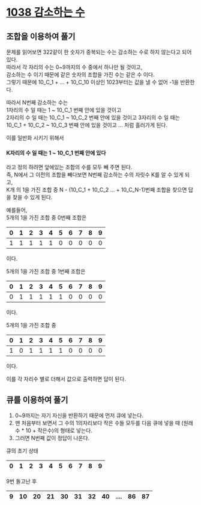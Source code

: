 # [1038 감소하는 수](https://www.acmicpc.net/problem/1038)

## 조합을 이용하여 풀기
문제를 읽어보면 322같이 한 숫자가 중복되는 수는 감소하는 수로 하지 않는다고 되어 있다.  
따라서 각 자리의 수는 0~9까지의 수 중에서 하나만 될 것이고,  
감소하는 수 이기 때문에 같은 숫자의 조합을 가진 수는 같은 수 이다.  
그렇기 때문에 10_C_1 + ... + 10_C_10 이상인 1023부터는 값을 낼 수 없어 -1을 반환한다.

따라서 N번째 감소하는 수는  
1자리의 수 일 때는 1 ~ 10_C_1 번째 안에 있을 것이고  
2자리의 수 일 때는 10_C_1 ~ 10_C_2 번째 안에 있을 것이고
3자리의 수 일 때는 10_C_1 + 10_C_2 ~ 10_C_3 번째 안에 있을 것이고 ...
처럼 흘러가게 된다.
  
  
이를 일반화 시키기 위해서
#### K자리의 수 일 때는 1 ~ 10_C_1 번째 안에 있다  
라고 정의 하려면 앞에있는 조합의 수를 모두 빼 주면 된다.  
즉, N에서 그 이전의 조합을 빼다보면 N번째 감소하는 수의 자릿수 K를 알 수 있게 되고,  
K개 의 1을 가진 조합 중 N - (10_C_1 + 10_C_2 ... + 10_C_N-1)번째 조합을 찾으면 답을 찾을 수 있게 된다.  
  
예를들어,  
5개의 1을 가진 조합 중 0번째 조합은  

 0 | 1 | 2 | 3 | 4 | 5 | 6 | 7 | 8 | 9  
 ---- | ---- | ---- | ---- | ---- | ---- | ---- | ---- | ---- | ----  
 1 | 1 | 1 | 1 | 1 | 0 | 0 | 0 | 0 | 0  
 
이다.  
  
  
5개의 1을 가진 조합 중 1번째 조합은  

 0 | 1 | 2 | 3 | 4 | 5 | 6 | 7 | 8 | 9  
 ---- | ---- | ---- | ---- | ---- | ---- | ---- | ---- | ---- | ----  
 0 | 1 | 1 | 1 | 1 | 1 | 0 | 0 | 0 | 0  
 
이다.  
  
  
5개의 1을 가진 조합 중  

 0 | 1 | 2 | 3 | 4 | 5 | 6 | 7 | 8 | 9  
 ---- | ---- | ---- | ---- | ---- | ---- | ---- | ---- | ---- | ----  
 1 | 0 | 1 | 1 | 1 | 1 | 0 | 0 | 0 | 0  
 
이다.  
  
  
이를 각 자리수 별로 더해서 값으로 출력하면 답이 된다.


## 큐를 이용하여 풀기

1. 0~9까지는 자기 자신을 반환하기 때문에 먼저 큐에 넣는다.  
2. 맨 처음부터 보면서 그 수의 1의자리보다 작은 수들 모두를 다음 큐에 넣을 때 (원래 수 * 10 + 작은수)의 형태로 넣는다.
3. 그러면 N번째 값이 정답이 나온다.  

큐의 초기 상태

 0 | 1 | 2 | 3 | 4 | 5 | 6 | 7 | 8 | 9  
 ---- | ---- | ---- | ---- | ---- | ---- | ---- | ---- | ---- | ----  

9번 돌고난 후  

 | 9 | 10 | 20 | 21 | 30 | 31 | 32 | 40 |  .... | 86 | 87 
 ---- | ---- | ---- | ---- | ---- | ---- | ---- | ---- | ---- | ---- | ----
